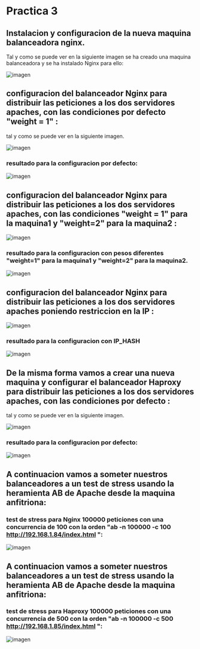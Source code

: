# Practica 3

## Instalacion y configuracion de la nueva maquina balanceadora nginx.


Tal y como se puede ver en la siguiente imagen se ha creado una maquina balanceadora y se ha instalado Nginx para ello:

![imagen](https://github.com/med1015/SWAP2017/blob/master/practica3/install&startNginx.png)

## configuracion del balanceador Nginx para distribuir las peticiones a los dos servidores apaches, con las condiciones por defecto "weight = 1" :

tal y como se puede ver en la siguiente imagen.

![imagen](https://github.com/med1015/SWAP2017/blob/master/practica3/configNginx.png)

### resultado para la configuracion por defecto: 
![imagen](https://github.com/med1015/SWAP2017/blob/master/practica3/balanceadorSimple.png)

## configuracion del balanceador Nginx para distribuir las peticiones a los dos servidores apaches, con las condiciones "weight = 1" para la maquina1 y "weight=2" para la maquina2 :

![imagen](https://github.com/med1015/SWAP2017/blob/master/practica3/configBalanceWeight.png)

### resultado para la configuracion con pesos diferentes "weight=1" para la maquina1 y "weight=2" para la maquina2. 

![imagen](https://github.com/med1015/SWAP2017/blob/master/practica3/balanceWeight.png)

## configuracion del balanceador Nginx para distribuir las peticiones a los dos servidores apaches poniendo restriccion en la IP :

![imagen](https://github.com/med1015/SWAP2017/blob/master/practica3/configBalanceIpHash.png)

### resultado para la configuracion con IP_HASH
![imagen](https://github.com/med1015/SWAP2017/blob/master/practica3/balanceIpHash.png)

## De la misma forma vamos a crear una nueva maquina y configurar el balanceador Haproxy para distribuir las peticiones a los dos servidores apaches, con las condiciones por defecto :
tal y como se puede ver en la siguiente imagen.

![imagen](https://github.com/med1015/SWAP2017/blob/master/practica3/confighaproxy.png)

### resultado para la configuracion por defecto: 
![imagen](https://github.com/med1015/SWAP2017/blob/master/practica3/haproxySimple.png)

## A continuacion vamos a someter nuestros balanceadores a un test de stress usando la heramienta AB de Apache desde la maquina anfitriona:

### test de stress para Nginx 100000 peticiones con una concurrencia de 100 con la orden "ab -n 100000 -c 100 http://192.168.1.84/index.html ": 

![imagen](https://github.com/med1015/SWAP2017/blob/master/practica3/abNginx1png.png)

## A continuacion vamos a someter nuestros balanceadores a un test de stress usando la heramienta AB de Apache desde la maquina anfitriona:

### test de stress para Haproxy 100000 peticiones con una concurrencia de 500 con la orden "ab -n 100000 -c 500 http://192.168.1.85/index.html ": 

![imagen](https://github.com/med1015/SWAP2017/blob/master/practica3/abHaproxy.png)
